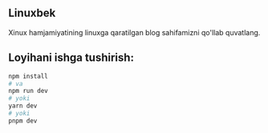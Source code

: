## Linuxbek

<p> Xinux hamjamiyatining linuxga qaratilgan blog sahifamizni qo'llab quvatlang.</p>

## Loyihani ishga tushirish:

```bash
npm install
# va
npm run dev
# yoki
yarn dev
# yoki
pnpm dev
```

